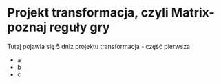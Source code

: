# Projekt transformacja, czyli Matrix-poznaj reguły gry

Tutaj pojawia się 5 dniz projektu transformacja - część pierwsza
- a
- b
- c

